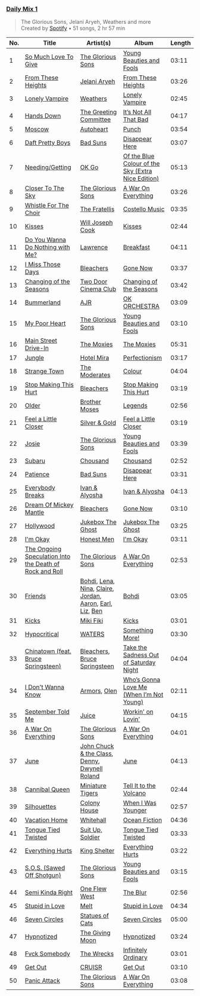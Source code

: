 ### [Daily Mix 1](https://open.spotify.com/playlist/37i9dQZF1E39Gzb56luQni)

> The Glorious Sons, Jelani Aryeh, Weathers and more<br>
> Created by [Spotify](https://open.spotify.com/user/spotify) • 51 songs, 2 hr 57 min

| No. | Title | Artist(s) | Album | Length |
|---|---|---|---|---|
| 1 | [So Much Love To Give](https://open.spotify.com/track/0wxx3HTXvedmkKM0a19wk6) | [The Glorious Sons](https://open.spotify.com/artist/5CPxrqCStgt6AfI4fLiedH) | [Young Beauties and Fools](https://open.spotify.com/album/7bauAaXGIb5m0O5zliJKwE) | 03:11 |
| 2 | [From These Heights](https://open.spotify.com/track/26tMEDbutzryy8RyHX8HX4) | [Jelani Aryeh](https://open.spotify.com/artist/7A47sEe0ih6WpKmNCRMu86) | [From These Heights](https://open.spotify.com/album/1BInJvmyRnVy2ZWjzqKDP8) | 03:26 |
| 3 | [Lonely Vampire](https://open.spotify.com/track/76L3MR7NMLg4Po6EZ4jH4s) | [Weathers](https://open.spotify.com/artist/4OTFxPi5CtWyj1NThDe6z5) | [Lonely Vampire](https://open.spotify.com/album/2rnNskKaPVF6AEk6SXjyCS) | 02:45 |
| 4 | [Hands Down](https://open.spotify.com/track/0dqJjKKxuKD5Dt3QH2n4CG) | [The Greeting Committee](https://open.spotify.com/artist/1MIe1z4RdqLqHSJsb7EBMm) | [It’s Not All That Bad](https://open.spotify.com/album/0y3tRiTDYzj5IuQb0Kk86x) | 04:17 |
| 5 | [Moscow](https://open.spotify.com/track/4ylE1Sl2wohbCvToD1fHsl) | [Autoheart](https://open.spotify.com/artist/5Lm1CMoa8VOCBCLZesAcvc) | [Punch](https://open.spotify.com/album/20bkjspFsWh7ziPeFeB9xM) | 03:54 |
| 6 | [Daft Pretty Boys](https://open.spotify.com/track/41d2Q6DHcM20OdzynkRtvf) | [Bad Suns](https://open.spotify.com/artist/0YhUSm86okLWldQVwJkLlP) | [Disappear Here](https://open.spotify.com/album/2YXl7mV4d30fEbwpVQ7YBQ) | 03:07 |
| 7 | [Needing/Getting](https://open.spotify.com/track/7pVWGOYtFohvhrx3YDjjmS) | [OK Go](https://open.spotify.com/artist/3hozsZ9hqNq7CoBGYNlFTz) | [Of the Blue Colour of the Sky (Extra Nice Edition)](https://open.spotify.com/album/5TuhfXz9e8R24EL0z6oePg) | 05:13 |
| 8 | [Closer To The Sky](https://open.spotify.com/track/1pf8bjnKw5SgtfSvINI0Kt) | [The Glorious Sons](https://open.spotify.com/artist/5CPxrqCStgt6AfI4fLiedH) | [A War On Everything](https://open.spotify.com/album/3XI6zViavQ6b7uTwdKGeWc) | 03:26 |
| 9 | [Whistle For The Choir](https://open.spotify.com/track/3jp7Ryj1sX3riA7NQaVlLd) | [The Fratellis](https://open.spotify.com/artist/3M4ThdJR28z9eSMcQHAZ5G) | [Costello Music](https://open.spotify.com/album/6R6pjR9ocMYuqSuNx5e4mg) | 03:35 |
| 10 | [Kisses](https://open.spotify.com/track/1y3Xp4WGv4w88itTnGuHbi) | [Will Joseph Cook](https://open.spotify.com/artist/3YO2a6i2cfdFbgxk2HDfPe) | [Kisses](https://open.spotify.com/album/6Ac4rm2qp3VdgvKV1ylgVW) | 02:44 |
| 11 | [Do You Wanna Do Nothing with Me?](https://open.spotify.com/track/2M7UdnD0fEaryh8TnCvqFX) | [Lawrence](https://open.spotify.com/artist/5rwUYLyUq8gBsVaOUcUxpE) | [Breakfast](https://open.spotify.com/album/7zRCJCgUmYNYZvTJDTRItd) | 04:11 |
| 12 | [I Miss Those Days](https://open.spotify.com/track/7kK5ihEqZcXEWr1r8o99E2) | [Bleachers](https://open.spotify.com/artist/2eam0iDomRHGBypaDQLwWI) | [Gone Now](https://open.spotify.com/album/10HKbC9lKDHGQvndGck6XJ) | 03:37 |
| 13 | [Changing of the Seasons](https://open.spotify.com/track/3KL3eFVpAVW36M9YrK2Zrk) | [Two Door Cinema Club](https://open.spotify.com/artist/536BYVgOnRky0xjsPT96zl) | [Changing of the Seasons](https://open.spotify.com/album/6fuQH2pXMCVMWqLCUrPDv5) | 03:42 |
| 14 | [Bummerland](https://open.spotify.com/track/1N2gWqKHFtPSZ0zgoCr8WK) | [AJR](https://open.spotify.com/artist/6s22t5Y3prQHyaHWUN1R1C) | [OK ORCHESTRA](https://open.spotify.com/album/1y2AzG31F4CuCKQ1rpIzaI) | 03:09 |
| 15 | [My Poor Heart](https://open.spotify.com/track/29dwzL1VeRaNrgIsFZESPd) | [The Glorious Sons](https://open.spotify.com/artist/5CPxrqCStgt6AfI4fLiedH) | [Young Beauties and Fools](https://open.spotify.com/album/7bauAaXGIb5m0O5zliJKwE) | 03:10 |
| 16 | [Main Street Drive-In](https://open.spotify.com/track/7Ms1biuhCbWwofnYxVd3zj) | [The Moxies](https://open.spotify.com/artist/4j1JRpffZI8f7FJpRtkRyw) | [The Moxies](https://open.spotify.com/album/03PruhNrDW7VuScmn1crix) | 05:31 |
| 17 | [Jungle](https://open.spotify.com/track/3Tb5E58HovZ3EGQI62QDpG) | [Hotel Mira](https://open.spotify.com/artist/7hd3XnjENIMw13Dmn8hEYw) | [Perfectionism](https://open.spotify.com/album/3KuXY2AgYIIk9lT1448pok) | 03:17 |
| 18 | [Strange Town](https://open.spotify.com/track/3JjmSjijPsu3AWei1adplt) | [The Moderates](https://open.spotify.com/artist/30bcJH5kuHVu6RZckrZfFJ) | [Colour](https://open.spotify.com/album/4ai377DNpe0SuMo5qQcKK5) | 04:04 |
| 19 | [Stop Making This Hurt](https://open.spotify.com/track/32srSGuuy12hEhrD2iCIIK) | [Bleachers](https://open.spotify.com/artist/2eam0iDomRHGBypaDQLwWI) | [Stop Making This Hurt](https://open.spotify.com/album/6Zumf6wFEd0VHxHIUoMXhX) | 03:19 |
| 20 | [Older](https://open.spotify.com/track/7ftNgWJVEeA9HTLMaAzA0k) | [Brother Moses](https://open.spotify.com/artist/6PPQbW6B4qlgQbuvjbdQ4V) | [Legends](https://open.spotify.com/album/1LRpkUWt4EzdSGgC94VkEO) | 02:56 |
| 21 | [Feel a Little Closer](https://open.spotify.com/track/6wWZavi19onRMKXfwRfoWj) | [Silver & Gold](https://open.spotify.com/artist/3p3TLOpkXs5Pnrk43fvbI6) | [Feel a Little Closer](https://open.spotify.com/album/6reRLDS5WxVmq2Q8GtvtiC) | 03:19 |
| 22 | [Josie](https://open.spotify.com/track/0KHwSxopuPfegWvsKkQCC7) | [The Glorious Sons](https://open.spotify.com/artist/5CPxrqCStgt6AfI4fLiedH) | [Young Beauties and Fools](https://open.spotify.com/album/7bauAaXGIb5m0O5zliJKwE) | 03:39 |
| 23 | [Subaru](https://open.spotify.com/track/2W91R1PoSjIUX4x62wNdUB) | [Chousand](https://open.spotify.com/artist/0MLqjHl2stacCeqfpZm3l8) | [Chousand](https://open.spotify.com/album/68tCl9cYOh4xhv4yqz9ldl) | 02:52 |
| 24 | [Patience](https://open.spotify.com/track/5dMBXBIu07XRtl3dwrbmlK) | [Bad Suns](https://open.spotify.com/artist/0YhUSm86okLWldQVwJkLlP) | [Disappear Here](https://open.spotify.com/album/2YXl7mV4d30fEbwpVQ7YBQ) | 03:31 |
| 25 | [Everybody Breaks](https://open.spotify.com/track/3rI5rkZAIjgIvlc396DlMX) | [Ivan & Alyosha](https://open.spotify.com/artist/3D1IyJznpDnWnnFrzjuWnh) | [Ivan & Alyosha](https://open.spotify.com/album/7BFvWTkFMqCLCbha9eVi34) | 04:13 |
| 26 | [Dream Of Mickey Mantle](https://open.spotify.com/track/5HDcQM2yGnrtHjcYKjp3x4) | [Bleachers](https://open.spotify.com/artist/2eam0iDomRHGBypaDQLwWI) | [Gone Now](https://open.spotify.com/album/10HKbC9lKDHGQvndGck6XJ) | 03:10 |
| 27 | [Hollywood](https://open.spotify.com/track/2vnM1GudpO5GH1oOg0qgxr) | [Jukebox The Ghost](https://open.spotify.com/artist/0L8jXe7QeS9oYUoXbANmX4) | [Jukebox The Ghost](https://open.spotify.com/album/3K5jW2vkunhourPeQ3DiwV) | 03:25 |
| 28 | [I'm Okay](https://open.spotify.com/track/5FcOQsmiflVSyO2DK5OJUw) | [Honest Men](https://open.spotify.com/artist/7ed5eSusVIBEIvmkASgzKj) | [I'm Okay](https://open.spotify.com/album/4vpZiKNXO0eTWDWwJai3Iw) | 03:11 |
| 29 | [The Ongoing Speculation Into the Death of Rock and Roll](https://open.spotify.com/track/6cL2PuQI24zM6N8q4UJ4Pi) | [The Glorious Sons](https://open.spotify.com/artist/5CPxrqCStgt6AfI4fLiedH) | [A War On Everything](https://open.spotify.com/album/3XI6zViavQ6b7uTwdKGeWc) | 02:53 |
| 30 | [Friends](https://open.spotify.com/track/5NWMrzlh7iBMT0PgI54suP) | [Bohdi](https://open.spotify.com/artist/1BdyAzMmvtayz03WAyS9MO), [Lena](https://open.spotify.com/artist/26W72hURh1tSRodfseaMFK), [Nina](https://open.spotify.com/artist/3iKPX9WUq254fpikT4TD6R), [Claire](https://open.spotify.com/artist/0MsEPYXamUc6dbDAIj59Lc), [Jordan](https://open.spotify.com/artist/2ZWJH6PrSHCNpbW0yxC5ty), [Aaron](https://open.spotify.com/artist/5A5AeyMpFRnJ3cPHybItOr), [Earl](https://open.spotify.com/artist/5QcPBsiPf6xgX8P2aXfY0Y), [Liz](https://open.spotify.com/artist/0BG1jRVxXw82O5MSSKnQtM), [Ben](https://open.spotify.com/artist/6Zed75RS5TXkcRSyRh0FGy) | [Bohdi](https://open.spotify.com/album/3iuhydXTU9ceolpLzHr4oF) | 03:05 |
| 31 | [Kicks](https://open.spotify.com/track/70ydUOibvX17LirnIwbIUt) | [Miki Fiki](https://open.spotify.com/artist/1O1r2qVtIFqlTJoB4jsJKd) | [Kicks](https://open.spotify.com/album/3MfcQhvHUsYAztC6NQ23fk) | 03:01 |
| 32 | [Hypocritical](https://open.spotify.com/track/6Ek9fcEbVIXJo1SmryRaQm) | [WATERS](https://open.spotify.com/artist/4KKQvsAWZWMkS1QCuPnajG) | [Something More!](https://open.spotify.com/album/3DYUTCofeh7LlkuQncKzap) | 03:30 |
| 33 | [Chinatown (feat. Bruce Springsteen)](https://open.spotify.com/track/1AA3ZjLo9tD2iSZAs2svyj) | [Bleachers](https://open.spotify.com/artist/2eam0iDomRHGBypaDQLwWI), [Bruce Springsteen](https://open.spotify.com/artist/3eqjTLE0HfPfh78zjh6TqT) | [Take the Sadness Out of Saturday Night](https://open.spotify.com/album/6SPUtbeCQiPGej0t5RBasE) | 04:04 |
| 34 | [I Don't Wanna Know](https://open.spotify.com/track/2cF598qoLcXrwvch72QfRp) | [Armors](https://open.spotify.com/artist/0m34JtkojthW5WYugFm0e3), [Olen](https://open.spotify.com/artist/1ycmdsCizcXAQYDUgqHXbe) | [Who’s Gonna Love Me (When I’m Not Young)](https://open.spotify.com/album/75cLYF9N4P7YEPkj2U5yTL) | 02:11 |
| 35 | [September Told Me](https://open.spotify.com/track/6pYStr5mExsrLBeQqc4Lbl) | [Juice](https://open.spotify.com/artist/0Rq1n6pHHHUQwXnCO8IF4E) | [Workin' on Lovin'](https://open.spotify.com/album/4VpAO3F8e0rxHzcdDWSRLi) | 04:15 |
| 36 | [A War On Everything](https://open.spotify.com/track/65VGQDusX5ly2P6lSEYTdC) | [The Glorious Sons](https://open.spotify.com/artist/5CPxrqCStgt6AfI4fLiedH) | [A War On Everything](https://open.spotify.com/album/3XI6zViavQ6b7uTwdKGeWc) | 04:01 |
| 37 | [June](https://open.spotify.com/track/2xlGFRD7G56H4D6qBP8UJ7) | [John Chuck & the Class](https://open.spotify.com/artist/0vL5IeQO8wvyDAq7zu6N96), [Denny](https://open.spotify.com/artist/3UMlYIStRQWK4F4ohIH8hp), [Dwynell Roland](https://open.spotify.com/artist/1Hk2SN1UWBeajoJBNMCial) | [June](https://open.spotify.com/album/6dsV4CedykbefgsL30cjEJ) | 04:13 |
| 38 | [Cannibal Queen](https://open.spotify.com/track/7BMWunZCzpUdESUgWSuNRa) | [Miniature Tigers](https://open.spotify.com/artist/7xWU2A2lw1xf4zTjKhkrGK) | [Tell It to the Volcano](https://open.spotify.com/album/6LVXJslQ2aT7xyIBnDsXXj) | 02:44 |
| 39 | [Silhouettes](https://open.spotify.com/track/5zYduVIUSgSWmv56IwBmRl) | [Colony House](https://open.spotify.com/artist/6R664N4cEza3eORSqKSgO4) | [When I Was Younger](https://open.spotify.com/album/4A9oVHInBqtXG9ogUXQiKN) | 02:57 |
| 40 | [Vacation Home](https://open.spotify.com/track/16i6EyHRRvbgWSIxy6H2mI) | [Whitehall](https://open.spotify.com/artist/7MJBivXsykJUNKMUKfKfgx) | [Ocean Fiction](https://open.spotify.com/album/4erxgja12kXXp7qppTgdto) | 04:36 |
| 41 | [Tongue Tied Twisted](https://open.spotify.com/track/0nJPxONbsGILkjSVY8wpzB) | [Suit Up, Soldier](https://open.spotify.com/artist/6LnU5mc8E2Bdk92w63cqww) | [Tongue Tied Twisted](https://open.spotify.com/album/1yLiHlnmEo28UU5VQGiAAG) | 03:33 |
| 42 | [Everything Hurts](https://open.spotify.com/track/71i8JmLQby196YAjqPQfwU) | [King Shelter](https://open.spotify.com/artist/2wzc9c6rclNEtMBAkg3FEN) | [Everything Hurts](https://open.spotify.com/album/4YyhC0QRpW7F6lwiRfivaY) | 03:22 |
| 43 | [S.O.S. (Sawed Off Shotgun)](https://open.spotify.com/track/3NyovXfcpc8PDWWKH7xEDs) | [The Glorious Sons](https://open.spotify.com/artist/5CPxrqCStgt6AfI4fLiedH) | [Young Beauties and Fools](https://open.spotify.com/album/7bauAaXGIb5m0O5zliJKwE) | 03:15 |
| 44 | [Semi Kinda Right](https://open.spotify.com/track/6WBegXRPJduYiiS2jvOe2V) | [One Flew West](https://open.spotify.com/artist/6uLb8ipu4g3Mae4AyQsVdU) | [The Blur](https://open.spotify.com/album/2i1vVSQa3Qs3utMbQvELA5) | 02:56 |
| 45 | [Stupid in Love](https://open.spotify.com/track/6w48d9Mixf7VCWOGcrZ3Qw) | [Melt](https://open.spotify.com/artist/0G7KI9I5BApiXc5Sqpyil9) | [Stupid in Love](https://open.spotify.com/album/2U6UBcn3vQi97OUiQC1Yj5) | 04:34 |
| 46 | [Seven Circles](https://open.spotify.com/track/5sqovI3UVxWbXOyEYzDwya) | [Statues of Cats](https://open.spotify.com/artist/3G7CLG5nJV69eMgtcBJRty) | [Seven Circles](https://open.spotify.com/album/2i9VjemL9rCUDAEcT60FkK) | 05:00 |
| 47 | [Hypnotized](https://open.spotify.com/track/4qWCmPncSuVb1Gy01vzVb4) | [The Giving Moon](https://open.spotify.com/artist/166duy3vH4MD26JhjhtrcE) | [Hypnotized](https://open.spotify.com/album/2xjHLQ1HmSeHePViNoy0vr) | 03:24 |
| 48 | [Fvck Somebody](https://open.spotify.com/track/1GU6oaDhWaypMzfP51BYKo) | [The Wrecks](https://open.spotify.com/artist/458aS6ALc3QkzwfR5USt34) | [Infinitely Ordinary](https://open.spotify.com/album/74IXMUg7W8OvCjdTeCTtLx) | 03:01 |
| 49 | [Get Out](https://open.spotify.com/track/6Gqc2lgi9IiihGzMJA8KUu) | [CRUISR](https://open.spotify.com/artist/1jNnM5dm7dzt16IocWCvJc) | [Get Out](https://open.spotify.com/album/6W6fGVVczOD3l9nvwEG0Ah) | 03:10 |
| 50 | [Panic Attack](https://open.spotify.com/track/6eWN7PtLEoaae2qasDeWTA) | [The Glorious Sons](https://open.spotify.com/artist/5CPxrqCStgt6AfI4fLiedH) | [A War On Everything](https://open.spotify.com/album/3XI6zViavQ6b7uTwdKGeWc) | 03:08 |
